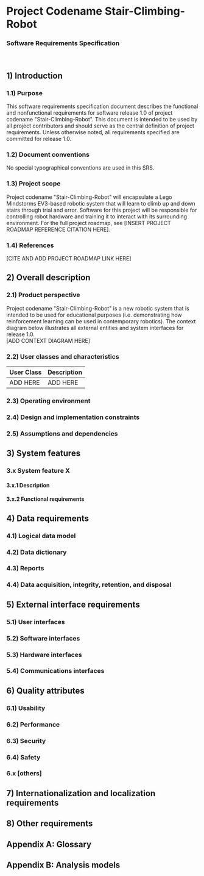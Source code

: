 # Project Codename Stair-Climbing-Robot 
### Software Requirements Specification
<br>


## 1) Introduction
### 1.1) Purpose
This software requirements specification document describes the functional
and nonfunctional requirements for software release 1.0 of project codename
"Stair-Climbing-Robot". This document is intended to be used by all project
contributors and should serve as the central definition of project 
requirements. Unless otherwise noted, all requirements specified are 
committed for release 1.0.

### 1.2) Document conventions
No special typographical conventions are used in this SRS.
<br>

### 1.3) Project scope
Project codename "Stair-Climbing-Robot" will encapsulate a Lego Mindstorms
EV3-based robotic system that will learn to climb up and down stairs through
trial and error. Software for this project will be responsible for 
controlling robot hardware and training it to interact with its surrounding
environment. For the full project roadmap, see [INSERT PROJECT ROADMAP
REFERENCE CITATION HERE].

### 1.4) References
[CITE AND ADD PROJECT ROADMAP LINK HERE]


## 2) Overall description
### 2.1) Product perspective
Project codename "Stair-Climbing-Robot" is a new robotic system that is 
intended to be used for educational purposes (i.e. demonstrating how 
reinforcement learning can be used in contemporary robotics). The context
diagram below illustrates all external entities and system interfaces for 
release 1.0.
<br>
[ADD CONTEXT DIAGRAM HERE]

### 2.2) User classes and characteristics
| User Class | Description |
|------------|-------------|
| ADD HERE   | ADD HERE    |

### 2.3) Operating environment

### 2.4) Design and implementation constraints

### 2.5) Assumptions and dependencies

## 3) System features
### 3.x System feature X
#### 3.x.1 Description
#### 3.x.2 Functional requirements


## 4) Data requirements
### 4.1) Logical data model

### 4.2) Data dictionary

### 4.3) Reports

### 4.4) Data acquisition, integrity, retention, and disposal


## 5) External interface requirements
### 5.1) User interfaces

### 5.2) Software interfaces

### 5.3) Hardware interfaces

### 5.4) Communications interfaces


## 6) Quality attributes
### 6.1) Usability

### 6.2) Performance

### 6.3) Security

### 6.4) Safety

### 6.x [others]


## 7) Internationalization and localization requirements


## 8) Other requirements


## Appendix A: Glossary


## Appendix B: Analysis models
